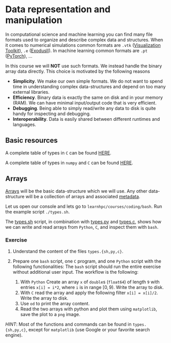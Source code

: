 # Data representation and manipulation

In computational science and machine learning you can find many file formats used to organize and describe complex data and structures. When it comes to numerical simulations common formats are `.vtk` ([Visualization Toolkit](https://vtk.org/)), `.e` ([ExodusII](https://www.osti.gov/servlets/purl/10102115)). In machine learning common formats are `.pt` ([PyTorch](https://pytorch.org/)), ...

In this course we will **NOT** use such formats. We instead handle the binary array data directly.
This choice is motivated by the following reasons

- **Simplicity**. We make our own simple formats. We do not want to spend time in understanding complex data-structures and depend on too many external libraries.
- **Efficiency**. Binary data is exactly the same on disk and in your memory (RAM). We can have minimal input/output code that is very efficient.
- **Debugging**. Being able to simply read/write any data to disk is quite handy for inspecting and debugging.
- **Interoperability**. Data is easily shared between different runtimes and languages.

## Basic resources

A complete table of types in `C` can be found [HERE](https://en.wikipedia.org/wiki/C_data_types).

A complete table of types in `numpy` and `C` can be found [HERE](https://numpy.org/doc/stable/user/basics.types.html).


## Arrays

[Arrays](https://en.wikipedia.org/wiki/Array_(data_structure)) will be the basic data-structure which we will use. Any other data-structure will be a collection of arrays and associated [metadata](https://en.wikipedia.org/wiki/Metadata).

Let us open our console and lets go to `learnhpc/courses/coding/bash`.
Run the example script `./types.sh`. 

The [types.sh](https://github.com/zulianp/learnhpc/blob/2cadfddb36433f2abc7a6c16434fcd547dc8deed/courses/coding/bash/types.sh) script, in combination with [types.py](https://github.com/zulianp/learnhpc/blob/2cadfddb36433f2abc7a6c16434fcd547dc8deed/courses/coding/python/types.py) and [types.c](https://github.com/zulianp/learnhpc/blob/2cadfddb36433f2abc7a6c16434fcd547dc8deed/courses/coding/C/types.c), shows how we can write and read arrays from `Python`, `C`, and inspect them with `bash`. 

### Exercise

1) Understand the content of the files `types.{sh,py,c}`.

2) Prepare one `bash` script, one `C` program, and one `Python` script with the following functionalities: The `bash` script should run the entire exercise without additional user input. The workflow is the following:
	1. With `Python` Create an array `x` of `double`s (`float64`) of length `9` with entries `x[i] = i*2`, where `i` is in range $[0, 9)$. Write the array to disk.
	2. With `C` read the array and apply the following filter `x[i] = x[i]/2`. Write the array to disk.
	3. Use `od` to print the array content.
	4. Read the two arrays with python and plot them using `matplotlib`, save the plot to a `png` image.
 
 *HINT*: Most of the functions and commands can be found in `types.{sh,py,c}`, except for `matplotlib` (use Google or your favorite search engine).



